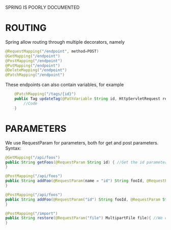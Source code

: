 SPRING IS POORLY DOCUMENTED

# ROUTING
Spring allow routing through multiple decorators, namely
```java
@RequestMapping("/endpoint", method=POST)
@GetMapping("/endpoint")
@PostMapping("/endpoint")
@PutMapping("/endpoint")
@DeleteMapping("/endpoint")
@PatchMapping("/endpoint")
```
These endpoints can also contain variables, for example
```java
	@PatchMapping("/tags/{id}")
	public Tag updateTag(@PathVariable String id, HttpServletRequest req, HttpServletResponse res) {
		//Code
	}
```

# PARAMETERS
We use RequestParam for parameters, both for get and post parameters. Syntax:
```java
@GetMapping("/api/foos")
public String getFoos(@RequestParam String id) { //Get the id parameter
}

@PostMapping("/api/foos")
public String addFoo(@RequestParam(name = "id") String fooId, @RequestParam String name) { //Same as above.
}

@PostMapping("/api/foos")
public String addFoo(@RequestParam("id") String fooId, @RequestParam String name) { //Same as above.
}

@PostMapping("/import")
public String restore(@RequestParam("file") MultipartFile file){ //We can also set the variable type anything other than string
}
```